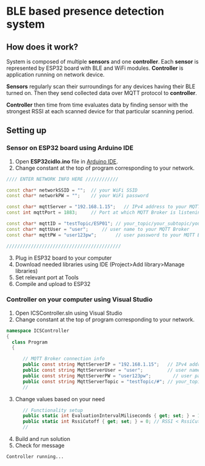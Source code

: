 ﻿# BLE based presence detection system 

## How does it work?
System is composed of multiple **sensors** and one **controller**. Each **sensor** is represented by ESP32 board with BLE and WiFi modules. **Controller** is application running on network device.

**Sensors** regularly scan their surroundings for any devices having their BLE turned on. Then they send collected data over MQTT protocol to **controller**.

**Controller** then time from time evaluates data by finding sensor with the strongest RSSI at each scanned device for that particular scanning period. 

## Setting up
### Sensor on ESP32 board using Arduino IDE
 1) Open **ESP32cidlo.ino** file in [Arduino IDE](https://www.arduino.cc/en/Main/Software).
 2) Change constant at the top of program corresponding to your network.

```C++
//// ENTER NETWORK INFO HERE ////////////

const char* networkSSID = "";  // your WiFi SSID
const char* networkPW = "";    // your WiFi password

const char* mqttServer = "192.168.1.15";   // IPv4 address to your MQTT Broker
const int mqttPort = 1883;     // Port at which MQTT Broker is listening (1883 is standard for MQTT protocol)

const char* mqttID = "testTopic/ESP01"; // your_topic/your_subtopic/your_sensor_ID (subtopics are not required)
const char* mqttUser = "user";     // user name to your MQTT Broker
const char* mqttPW = "user123pw";       // user password to your MQTT Broker

//////////////////////////////////////////
```
 3) Plug in ESP32 board to your computer
 4) Download needed libraries using IDE (Project>Add library>Manage libraries) 
 5) Set relevant port at Tools
 6) Compile and upload to ESP32

 ### Controller on your computer using Visual Studio
  1) Open ICSController.sln using Visual Studio
  2) Change constant at the top of program corresponding to your network.
  ```C#
namespace ICSController
{
    class Program
    {

        // MQTT Broker connection info
        public const string MqttServerIP = "192.168.1.15";   // IPv4 address to your MQTT Broker, port is always 1883
        public const string MqttServerUser = "user";         // user name to your MQTT Broker
        public const string MqttServerPW = "user123pw";        // user password to your MQTT Broker
        public const string MqttServerTopic = "testTopic/#"; // your_topic/#
        //
  ```
  3) Change values based on your need
  ```C#
        // Functionality setup
        public static int EvaluationIntervalMiliseconds { get; set; } = 10_000;
        public static int RssiCutoff { get; set; } = 0; // RSSI < RssiCutoff will be ignored value 0 means no Cutoff
        //
  ```
  4) Build and run solution
  5) Check for message
  ```
  Controller running...
  ```












